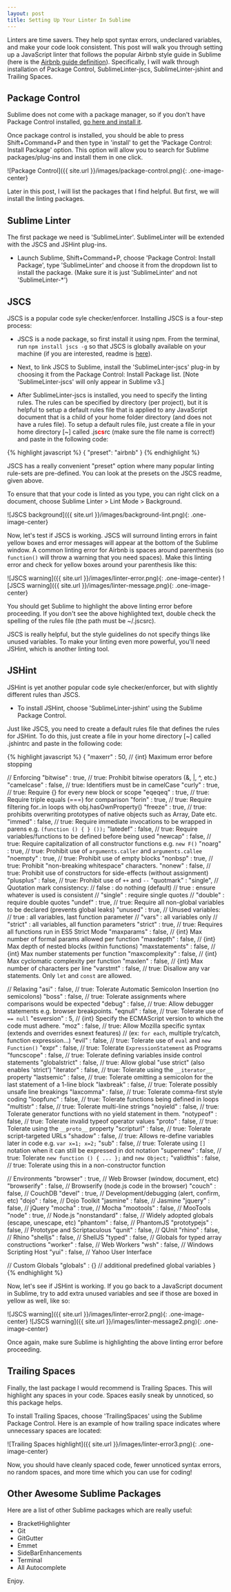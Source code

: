 ```yaml
---
layout: post
title: Setting Up Your Linter In Sublime
---
```


Linters are time savers.  They help spot syntax errors, undeclared variables, and make your code look consistent.  This post will walk you through setting up a JavaScript linter that follows the popular Airbnb style guide in Sublime (here is the [Airbnb guide definition](https://github.com/airbnb/javascript)). Specifically, I will walk through installation of Package Control, SublimeLinter-jscs, SublimeLinter-jshint and Trailing Spaces.

## Package Control

Sublime does not come with a package manager, so if you don't have Package Control installed, [go here and install it](https://packagecontrol.io/installation).

Once package control is installed, you should be able to press Shift+Command+P and then type in 'install' to get the 'Package Control: Install Package' option.  This option will allow you to search for Sublime packages/plug-ins and install them in one click.

![Package Control]({{ site.url }}/images/package-control.png){: .one-image-center}

Later in this post, I will list the packages that I find helpful.  But first, we will install the linting packages.

## Sublime Linter

The first package we need is 'SublimeLinter'.  SublimeLinter will be extended with the JSCS and JSHint plug-ins.

* Launch Sublime, Shift+Command+P, choose 'Package Control: Install Package', type 'SublimeLinter' and choose it from the dropdown list to install the package. (Make sure it is just 'SublimeLinter' and not 'SublimeLinter-*')

## JSCS

JSCS is a popular code syle checker/enforcer. Installing JSCS is a four-step process:

* JSCS is a node package, so first install it using npm.  From the terminal, run `npm install jscs -g` so that JSCS is globally available on your machine (if you are interested, readme is [here](http://jscs.info/overview)).

* Next, to link JSCS to Sublime, install the 'SublimeLinter-jscs' plug-in by choosing it from the Package Control: Install Package list. [Note 'SublimeLinter-jscs' will only appear in Sublime v3.]

* After SublimeLinter-jscs is installed, you need to specify the linting rules. The rules can be specified by directory (per project), but it is helpful to setup a default rules file that is applied to any JavaScript document that is a child of your home folder directory (and does not have a rules file).  To setup a default rules file, just create a file in your home directory [~] called .js<span style="color:red">**cs**</span>rc (make sure the file name is correct!) and paste in the following code:

<div style="font-size:14px;">
{% highlight javascript %}
{
  "preset": "airbnb"
}
{% endhighlight %}
</div>

JSCS has a really convenient "preset" option where many popular linting rule-sets are pre-defined.  You can look at the presets on the JSCS readme, given above.

To ensure that that your code is linted as you type, you can right click on a document, choose Sublime Linter > Lint Mode > Background.

![JSCS background]({{ site.url }}/images/background-lint.png){: .one-image-center}

Now, let's test if JSCS is working.  JSCS will surround linting errors in faint yellow boxes and error messages will appear at the bottom of the Sublime window.  A common linting error for Airbnb is spaces around parenthesis (so `function()` will throw a warning that you need spaces).  Make this linting error and check for yellow boxes around your parenthesis like this:

![JSCS warning]({{ site.url }}/images/linter-error.png){: .one-image-center}
![JSCS warning]({{ site.url }}/images/linter-message.png){: .one-image-center}

You should get Sublime to highlight the above linting error before proceeding. If you don't see the above highlighted text, double check the spelling of the rules file (the path must be ~/.jscsrc).

JSCS is really helpful, but the style guidelines do not specify things like unused variables.  To make your linting even more powerful, you'll need JSHint, which is another linting tool.

## JSHint

JSHint is yet another popular code syle checker/enforcer, but with slightly different rules than JSCS.

* To install JSHint, choose 'SublimeLinter-jshint' using the Sublime Package Control.

Just like JSCS, you need to create a default rules file that defines the rules for JSHint.  To do this, just create a file in your home directory [~] called .jshintrc and paste in the following code:

<div style="font-size:14px;">
{% highlight javascript %}
{
  "maxerr"        : 50,       // {int} Maximum error before stopping

  // Enforcing
  "bitwise"       : true,     // true: Prohibit bitwise operators (&, |, ^, etc.)
  "camelcase"     : false,    // true: Identifiers must be in camelCase
  "curly"         : true,     // true: Require {} for every new block or scope
  "eqeqeq"        : true,     // true: Require triple equals (===) for comparison
  "forin"         : true,     // true: Require filtering for..in loops with obj.hasOwnProperty()
  "freeze"        : true,     // true: prohibits overwriting prototypes of native objects such as Array, Date etc.
  "immed"         : false,    // true: Require immediate invocations to be wrapped in parens e.g. `(function () { } ());`
  "latedef"       : false,    // true: Require variables/functions to be defined before being used
  "newcap"        : false,    // true: Require capitalization of all constructor functions e.g. `new F()`
  "noarg"         : true,     // true: Prohibit use of `arguments.caller` and `arguments.callee`
  "noempty"       : true,     // true: Prohibit use of empty blocks
  "nonbsp"        : true,     // true: Prohibit "non-breaking whitespace" characters.
  "nonew"         : false,    // true: Prohibit use of constructors for side-effects (without assignment)
  "plusplus"      : false,    // true: Prohibit use of `++` and `--`
  "quotmark"      : "single", // Quotation mark consistency:
                              //   false    : do nothing (default)
                              //   true     : ensure whatever is used is consistent
                              //   "single" : require single quotes
                              //   "double" : require double quotes
  "undef"         : true,     // true: Require all non-global variables to be declared (prevents global leaks)
  "unused"        : true,     // Unused variables:
                              //   true     : all variables, last function parameter
                              //   "vars"   : all variables only
                              //   "strict" : all variables, all function parameters
  "strict"        : true,     // true: Requires all functions run in ES5 Strict Mode
  "maxparams"     : false,    // {int} Max number of formal params allowed per function
  "maxdepth"      : false,    // {int} Max depth of nested blocks (within functions)
  "maxstatements" : false,    // {int} Max number statements per function
  "maxcomplexity" : false,    // {int} Max cyclomatic complexity per function
  "maxlen"        : false,    // {int} Max number of characters per line
  "varstmt"       : false,    // true: Disallow any var statements. Only `let` and `const` are allowed.

  // Relaxing
  "asi"           : false,     // true: Tolerate Automatic Semicolon Insertion (no semicolons)
  "boss"          : false,     // true: Tolerate assignments where comparisons would be expected
  "debug"         : false,     // true: Allow debugger statements e.g. browser breakpoints.
  "eqnull"        : false,     // true: Tolerate use of `== null`
  "esversion"     : 5,         // {int} Specify the ECMAScript version to which the code must adhere.
  "moz"           : false,     // true: Allow Mozilla specific syntax (extends and overrides esnext features)
                               // (ex: `for each`, multiple try/catch, function expression…)
  "evil"          : false,     // true: Tolerate use of `eval` and `new Function()`
  "expr"          : false,     // true: Tolerate `ExpressionStatement` as Programs
  "funcscope"     : false,     // true: Tolerate defining variables inside control statements
  "globalstrict"  : false,     // true: Allow global "use strict" (also enables 'strict')
  "iterator"      : false,     // true: Tolerate using the `__iterator__` property
  "lastsemic"     : false,     // true: Tolerate omitting a semicolon for the last statement of a 1-line block
  "laxbreak"      : false,     // true: Tolerate possibly unsafe line breakings
  "laxcomma"      : false,     // true: Tolerate comma-first style coding
  "loopfunc"      : false,     // true: Tolerate functions being defined in loops
  "multistr"      : false,     // true: Tolerate multi-line strings
  "noyield"       : false,     // true: Tolerate generator functions with no yield statement in them.
  "notypeof"      : false,     // true: Tolerate invalid typeof operator values
  "proto"         : false,     // true: Tolerate using the `__proto__` property
  "scripturl"     : false,     // true: Tolerate script-targeted URLs
  "shadow"        : false,     // true: Allows re-define variables later in code e.g. `var x=1; x=2;`
  "sub"           : false,     // true: Tolerate using `[]` notation when it can still be expressed in dot notation
  "supernew"      : false,     // true: Tolerate `new function () { ... };` and `new Object;`
  "validthis"     : false,     // true: Tolerate using this in a non-constructor function

  // Environments
  "browser"       : true,     // Web Browser (window, document, etc)
  "browserify"    : false,    // Browserify (node.js code in the browser)
  "couch"         : false,    // CouchDB
  "devel"         : true,     // Development/debugging (alert, confirm, etc)
  "dojo"          : false,    // Dojo Toolkit
  "jasmine"       : false,    // Jasmine
  "jquery"        : false,    // jQuery
  "mocha"         : true,     // Mocha
  "mootools"      : false,    // MooTools
  "node"          : true,    // Node.js
  "nonstandard"   : false,    // Widely adopted globals (escape, unescape, etc)
  "phantom"       : false,    // PhantomJS
  "prototypejs"   : false,    // Prototype and Scriptaculous
  "qunit"         : false,    // QUnit
  "rhino"         : false,    // Rhino
  "shelljs"       : false,    // ShellJS
  "typed"         : false,    // Globals for typed array constructions
  "worker"        : false,    // Web Workers
  "wsh"           : false,    // Windows Scripting Host
  "yui"           : false,    // Yahoo User Interface

  // Custom Globals
  "globals"       : {}        // additional predefined global variables
}
{% endhighlight %}
</div>

Now, let's see if JSHint is working.  If you go back to a JavaScript document in Sublime, try to add extra unused variables and see if those are boxed in yellow as well, like so:

![JSCS warning]({{ site.url }}/images/linter-error2.png){: .one-image-center}
![JSCS warning]({{ site.url }}/images/linter-message2.png){: .one-image-center}

Once again, make sure Sublime is highlighting the above linting error before proceeding.

## Trailing Spaces

Finally, the last package I would recommend is Trailing Spaces.  This will highlight any spaces in your code.  Spaces easily sneak by unnoticed, so this package helps.

To install Trailing Spaces, choose 'TrailingSpaces' using the Sublime Package Control.  Here is an example of how trailing space indicates where unnecessary spaces are located:

![Trailing Spaces highlight]({{ site.url }}/images/linter-error3.png){: .one-image-center}

Now, you should have cleanly spaced code, fewer unnoticed syntax errors, no random spaces, and more time which you can use for coding!

## Other Awesome Sublime Packages

Here are a list of other Sublime packages which are really useful:

* BracketHighlighter
* Git
* GitGutter
* Emmet
* SideBarEnhancements
* Terminal
* All Autocomplete

Enjoy.

